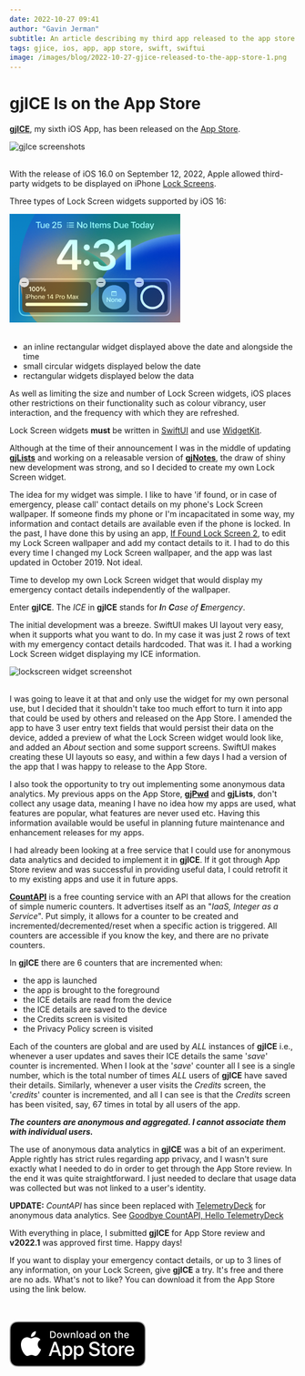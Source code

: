 ```yaml
---
date: 2022-10-27 09:41
author: "Gavin Jerman"
subtitle: An article describing my third app released to the app store.
tags: gjice, ios, app, app store, swift, swiftui
image: /images/blog/2022-10-27-gjice-released-to-the-app-store-1.png
---
```


# gjICE Is on the App Store

[**gjICE**](/projects/gjICE), my sixth iOS App, has been released on the [App Store](https://apps.apple.com/gb/app/gjice/id6443990092?platform=iphone).  

<img src="/images/blog/2022-10-27-gjice-released-to-the-app-store-1.png" alt="gjIce screenshots" width="384">
<br><br>

With the release of iOS 16.0 on September 12, 2022, Apple allowed third-party widgets to be displayed on iPhone [Lock Screens](https://support.apple.com/en-gb/guide/iphone/iph4d0e6c351/ios#iph0ee454f4c).

Three types of Lock Screen widgets supported by iOS 16:  

<img src="/images/gjICE/0-widget-types.png" alt="types of widget" width="300">
<br><br>

- an inline rectangular widget displayed above the date and alongside the time
- small circular widgets displayed below the date
- rectangular widgets displayed below the data

As well as limiting the size and number of Lock Screen widgets, iOS places other restrictions on their functionality such as colour vibrancy, user interaction, and the frequency with which they are refreshed.

Lock Screen widgets **must** be written in [SwiftUI](https://developer.apple.com/documentation/swiftui/) and use [WidgetKit](https://developer.apple.com/widgets/).

Although at the time of their announcement I was in the middle of updating [**gjLists**](/projects/gjLists) and working on a releasable version of [**gjNotes**](/projects/gjNotes), the draw of shiny new development was strong, and so I decided to create my own Lock Screen widget.

The idea for my widget was simple. I like to have 'if found, or in case of emergency, please call' contact details on my phone's Lock Screen wallpaper. If someone finds my phone or I'm incapacitated in some way, my information and contact details are available even if the phone is locked. In the past, I have done this by using an app, [If Found Lock Screen 2](https://apps.apple.com/us/app/if-found-lock-screen-2/id1141408678), to edit my Lock Screen wallpaper and add my contact details to it. I had to do this every time I changed my Lock Screen wallpaper, and the app was last updated in October 2019. Not ideal.

Time to develop my own Lock Screen widget that would display my emergency contact details independently of the wallpaper.

Enter **gjICE**. The _ICE_ in **gjICE** stands for _**I**n **C**ase of **E**mergency_.

The initial development was a breeze. SwiftUI makes UI layout very easy, when it supports what you want to do. In my case it was just 2 rows of text with my emergency contact details hardcoded. That was it. I had a working Lock Screen widget displaying my ICE information.

<img src="/images/blog/2022-10-27-gjice-released-to-the-app-store-2.png" alt="lockscreen widget screenshot" width="300">
<br><br>

I was going to leave it at that and only use the widget for my own personal use, but I decided that it shouldn't take too much effort to turn it into app that could be used by others and released on the App Store. I amended the app to have 3 user entry text fields that would persist their data on the device, added a preview of what the Lock Screen widget would look like, and added an _About_ section and some support screens. SwiftUI makes creating these UI layouts so easy, and within a few days I had a version of the app that I was happy to release to the App Store.

I also took the opportunity to try out implementing some anonymous data analytics. My previous apps on the App Store, [**gjPwd**](/projects/gjPwd) and **gjLists**, don't collect any usage data, meaning I have no idea how my apps are used, what features are popular, what features are never used etc. Having this information available would be useful in planning future maintenance and enhancement releases for my apps.

I had already been looking at a free service that I could use for anonymous data analytics and decided to implement it in **gjICE**. If it got through App Store review and was successful in providing useful data, I could retrofit it to my existing apps and use it in future apps.

[**CountAPI**](https://countapi.xyz) is a free counting service with an API that allows for the creation of simple numeric counters. It advertises itself as an "_IaaS, Integer as a Service_". Put simply, it allows for a counter to be created and incremented/decremented/reset when a specific action is triggered. All counters are accessible if you know the key, and there are no private counters.

In **gjICE** there are 6 counters that are incremented when:
- the app is launched
- the app is brought to the foreground
- the ICE details are read from the device
- the ICE details are saved to the device
- the Credits screen is visited
- the Privacy Policy screen is visited

Each of the counters are global and are used by _ALL_ instances of **gjICE** i.e., whenever a user updates and saves their ICE details the same '_save_' counter is incremented. When I look at the '_save_' counter all I see is a single number, which is the total number of times _ALL_ users of **gjICE** have saved their details. Similarly, whenever a user visits the _Credits_ screen, the '_credits_' counter is incremented, and all I can see is that the _Credits_ screen has been visited, say, 67 times in total by all users of the app.

***The counters are anonymous and aggregated. I cannot associate them with individual users.***

The use of anonymous data analytics in **gjICE** was a bit of an experiment. Apple rightly has strict rules regarding app privacy, and I wasn't sure exactly what I needed to do in order to get through the App Store review. In the end it was quite straightforward. I just needed to declare that usage data was collected but was not linked to a user's identity.

**UPDATE:** _CountAPI_ has since been replaced with [TelemetryDeck](https://telemetrydeck.com) for anonymous data analytics. See [Goodbye CountAPI, Hello TelemetryDeck](/blog/2023-08-31-goodbye-countapi-hello-telemetrydeck)

With everything in place, I submitted **gjICE** for App Store review and **v2022.1** was approved first time. Happy days!

If you want to display your emergency contact details, or up to 3 lines of any information, on your Lock Screen, give **gjICE** a try. It's free and there are no ads. What's not to like? You can download it from the App Store using the link below.  
<br><br>

[![download](/images/Download_on_the_App_Store_Badge_US-UK_RGB_blk_092917.svg)](https://apps.apple.com/gb/app/gjice/id6443990092?platform=iphone)
